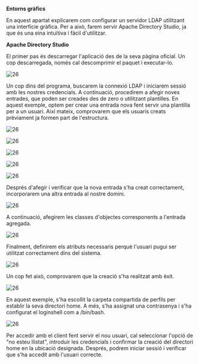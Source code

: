 **Entorns gràfics**

En aquest apartat explicarem com configurar un servidor LDAP utilitzant una interfície gràfica. Per a això, farem servir Apache Directory Studio, ja que és una eina intuïtiva i fàcil d'utilitzar.


**Apache Directory Studio**

El primer pas és descarregar l'aplicació des de la seva pàgina oficial. Un cop descarregada, només cal descomprimir el paquet i executar-lo.

![26](IMAGES/89.png)



Un cop dins del programa, buscarem la connexió LDAP i iniciarem sessió amb les nostres credencials. A continuació, procedirem a afegir noves entrades, que poden ser creades des de zero o utilitzant plantilles. En aquest exemple, optem per crear una entrada nova fent servir una plantilla per a un usuari. Així mateix, comprovarem que els usuaris creats prèviament ja formen part de l'estructura.

![26](IMAGES/90png.png)
 
![26](IMAGES/91.png)

![26](IMAGES/92.png)

![26](IMAGES/93.png)

![26](IMAGES/94.png)

Després d'afegir i verificar que la nova entrada s'ha creat correctament, incorporarem una altra entrada al nostre domini.

![26](IMAGES/95.png)

A continuació, afegirem les classes d'objectes corresponents a l'entrada agregada.

![26](IMAGES/96.png)


Finalment, definirem els atributs necessaris perquè l'usuari pugui ser utilitzat correctament dins del sistema.

![26](IMAGES/98.png)

Un cop fet això, comprovarem que la creació s'ha realitzat amb èxit.

![26](IMAGES/99.png)

En aquest exemple, s'ha escollit la carpeta compartida de perfils per establir la seva directori home. A més, s'ha assignat una contrasenya i s'ha configurat el loginshell com a /bin/bash.

![26](IMAGES/100.png)

Per accedir amb el client fent servir el nou usuari, cal seleccionar l'opció de "no esteu llistat", introduir les credencials i confirmar la creació del directori home en la ubicació designada. Després, podrem iniciar sessió i verificar que s'ha accedit amb l'usuari correcte.